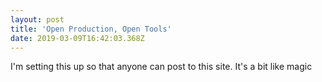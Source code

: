 ```yaml
---
layout: post
title: 'Open Production, Open Tools'
date: 2019-03-09T16:42:03.368Z
---
```

I'm setting this up so that anyone can post to this site. It's a bit like magic
